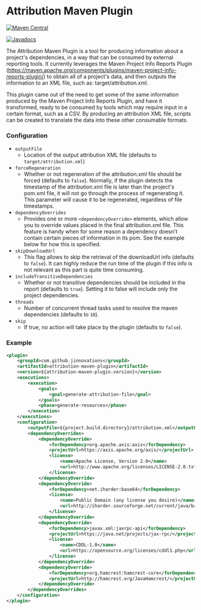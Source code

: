 # Attribution Maven Plugin

[![Maven Central](https://maven-badges.herokuapp.com/maven-central/com.github.jinnovations/attribution-maven-plugin/badge.svg?style=flat)](https://maven-badges.herokuapp.com/maven-central/com.github.jinnovations/attribution-maven-plugin/)

[![Javadocs](https://www.javadoc.io/badge/com.github.jinnovations/attribution-maven-plugin.svg)](https://www.javadoc.io/doc/com.github.jinnovations/attribution-maven-plugin)


The Attribution Maven Plugin is a tool for producing information about a project's dependencies, in a way that can be consumed by external reporting tools. It currently leverages the Maven Project Info Reports Plugin (https://maven.apache.org/components/plugins/maven-project-info-reports-plugin/) to obtain all of a project's data, and then outputs the information to an XML file, such as: target/attribution.xml.

This plugin came out of the need to get some of the same information produced by the Maven Project Info Reports Plugin, and have it transformed, ready to be consumed by tools which may require input in a certain format, such as a CSV. By producing an attribution XML file, scripts can be created to translate the data into these other consumable formats.

### Configuration

* `outputFile`
  * Location of the output attribution XML file (defaults to `target/attribution.xml`)
* `forceRegeneration`
  * Whether or not regeneration of the attribution.xml file should be forced (defaults to `false`).  Normally, if the plugin detects the timestamp of the attribution.xml file is later than the project's pom.xml file, it will not go through the process of regenerating it.  This parameter will cause it to be regenerated, regardless of file timestamps.
* `dependencyOverrides`
  * Provides one or more `<dependencyOverride>` elements, which allow you to override values placed in the final attribution.xml file.  This feature is handy when for some reason a dependency doesn't contain certain pieces of information in its pom.  See the example below for how this is specified.
* `skipDownloadUrl`
  * This flag allows to skip the retrieval of the downloadUrl info (defaults to `false`). It can highly reduce the run time of the plugin if this info is not relevant as this part is quite time consuming. 
* `includeTransitiveDependencies`
  * Whether or not transitive dependencies should be included in the report (defaults to `true`). Setting it to false will include only the project dependencies. 
* `threads`
  * Number of concurrent thread tasks used to resolve the maven dependencies (defaults to `10`). 
* `skip`
  * If true, no action will take place by the plugin (defaults to `false`).


### Example

```xml
<plugin>
    <groupId>com.github.jinnovations</groupId>
    <artifactId>attribution-maven-plugin</artifactId>
    <version>${attribution-maven-plugin.version}</version>
    <executions>
        <execution>
            <goals>
                <goal>generate-attribution-file</goal>
            </goals>
            <phase>generate-resources</phase>
        </execution>
    </executions>
    <configuration>
        <outputFile>${project.build.directory}/attribution.xml</outputFile>
        <dependencyOverrides>
            <dependencyOverride>
                <forDependency>org.apache.axis:axis</forDependency>
                <projectUrl>https://axis.apache.org/axis/</projectUrl>
                <license>
                    <name>Apache License, Version 2.0</name>
                    <url>http://www.apache.org/licenses/LICENSE-2.0.txt</url>
                </license>
            </dependencyOverride>
            <dependencyOverride>
                <forDependency>net.iharder:base64</forDependency>
                <license>
                    <name>Public Domain (any license you desire)</name>
                    <url>http://iharder.sourceforge.net/current/java/base64/</url>
                </license>
            </dependencyOverride>
            <dependencyOverride>
                <forDependency>javax.xml:jaxrpc-api</forDependency>
                <projectUrl>https://java.net/projects/jax-rpc/</projectUrl>
                <license>
                    <name>CDDL-1.0</name>
                    <url>https://opensource.org/licenses/cddl1.php</url>
                </license>
            </dependencyOverride>
            <dependencyOverride>
                <forDependency>org.hamcrest:hamcrest-core</forDependency>
                <projectUrl>http://hamcrest.org/JavaHamcrest/</projectUrl>
            </dependencyOverride>
        </dependencyOverrides>
    </configuration>
</plugin>
```